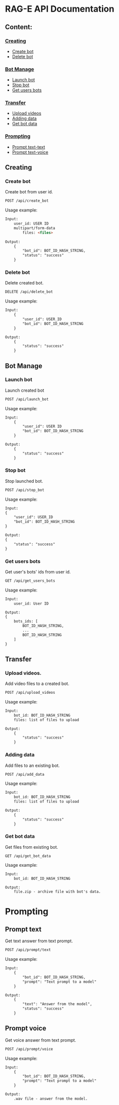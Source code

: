 # RAG-E API Documentation

## Content:

### [Creating](#creating)
- [Create bot](#create-bot)
- [Delete bot](#delete-bot)

### [Bot Manage](#bot-manage)
- [Launch bot](#launch-bot)
- [Stop bot](#stop-bot)
- [Get users bots](#get-users-bots)

### [Transfer](#transfer)
- [Upload videos](#upload-videos)
- [Adding data](#adding-data)
- [Get bot data](#get-bot-data)

### [Prompting](#prompting)
- [Prompt text-text](#prompt-text)
- [Prompt text-voice](#prompt-voice)

## Creating

### Create bot
Create bot from user id.
```html request
POST /api/create_bot
```
Usage example:
```html request
Input:
    user_id: USER ID
    multipart/form-data
        files: <files>
    
Output:     
    {
        "bot_id": BOT_ID_HASH_STRING,
        "status": "success"
    }
```

### Delete bot
Delete created bot.
```html request
DELETE /api/delete_bot
```
Usage example:
```html request
Input:
    {
        "user_id": USER_ID
        "bot_id": BOT_ID_HASH_STRING
    }

Output:
    {
        "status": "success"
    }
```


## Bot Manage

### Launch bot
Launch created bot 
```html request
POST /api/launch_bot
```
Usage example:
```html request
Input:
    {
        "user_id": USER ID
        "bot_id": BOT_ID_HASH_STRING
    }

Output:
    {
        "status": "success"
    }
```

### Stop bot
Stop launched bot.
```html request
POST /api/stop_bot
```
Usage example:
```html request
Input:
{
    "user_id": USER_ID
    "bot_id": BOT_ID_HASH_STRING
}

Output:
{
    "status": "success"
}
```

### Get users bots
Get user's bots' ids from user id.
```html request
GET /api/get_users_bots
```
Usage example:
```html request
Input:
    user_id: User ID

Output:
{
    bots_ids: [
        BOT_ID_HASH_STRING,
        ...
        BOT_ID_HASH_STRING
    ]
}
```


## Transfer

### Upload videos.
Add video files to a created bot.
```html request
POST /api/upload_videos
```
Usage example:
```html request
Input:
    bot_id: BOT_ID_HASH_STRING
    files: list of files to upload

Output:
    {
        "status": "success"
    }
```

### Adding data
Add files to an existing bot. 
```html request
POST /api/add_data
```

Usage example:
```html request
Input:
    bot_id: BOT_ID_HASH_STRING
    files: list of files to upload

Output:
    {
        "status": "success"
    }
```

### Get bot data
Get files from existing bot.
```html_request
GET /api/get_bot_data
```

Usage example:
```html request
Input:
    bot_id: BOT_ID_HASH_STRING

Output:
    file.zip - archive file with bot's data.
```


# Prompting

## Prompt text
Get text answer from text prompt.
```html request
POST /api/prompt/text
```

Usage example:
```html request
Input:
    {
        "bot_id": BOT_ID_HASH_STRING,
        "prompt": "Text prompt to a model"
    }

Output:
    {
        "text": "Answer from the model",
        "status": "success"
    }
```

## Prompt voice
Get voice answer from text prompt.
```html request
POST /api/prompt/voice
```

Usage example:
```html request
Input:
    {
        "bot_id": BOT_ID_HASH_STRING,
        "prompt": "Text prompt to a model"
    }

Output:
    .wav file - answer from the model.
```
